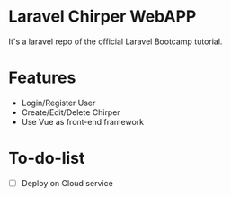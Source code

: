 # Laravel Chirper WebAPP
It's a laravel repo of the official Laravel Bootcamp tutorial.

# Features
* Login/Register User
* Create/Edit/Delete Chirper
* Use Vue as front-end framework

# To-do-list
- [ ] Deploy on Cloud service
